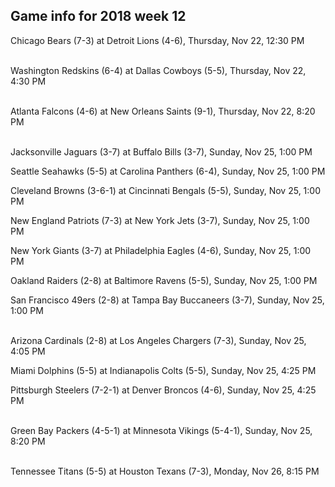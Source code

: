 ## Game info for 2018 week 12
Chicago Bears (7-3) at Detroit Lions (4-6), Thursday, Nov 22, 12:30 PM

<br/>Washington Redskins (6-4) at Dallas Cowboys (5-5), Thursday, Nov 22, 4:30 PM

<br/>Atlanta Falcons (4-6) at New Orleans Saints (9-1), Thursday, Nov 22, 8:20 PM

<br/>Jacksonville Jaguars (3-7) at Buffalo Bills (3-7), Sunday, Nov 25, 1:00 PM

Seattle Seahawks (5-5) at Carolina Panthers (6-4), Sunday, Nov 25, 1:00 PM

Cleveland Browns (3-6-1) at Cincinnati Bengals (5-5), Sunday, Nov 25, 1:00 PM

New England Patriots (7-3) at New York Jets (3-7), Sunday, Nov 25, 1:00 PM

New York Giants (3-7) at Philadelphia Eagles (4-6), Sunday, Nov 25, 1:00 PM

Oakland Raiders (2-8) at Baltimore Ravens (5-5), Sunday, Nov 25, 1:00 PM

San Francisco 49ers (2-8) at Tampa Bay Buccaneers (3-7), Sunday, Nov 25, 1:00 PM

<br/>Arizona Cardinals (2-8) at Los Angeles Chargers (7-3), Sunday, Nov 25, 4:05 PM

Miami Dolphins (5-5) at Indianapolis Colts (5-5), Sunday, Nov 25, 4:25 PM

Pittsburgh Steelers (7-2-1) at Denver Broncos (4-6), Sunday, Nov 25, 4:25 PM

<br/>Green Bay Packers (4-5-1) at Minnesota Vikings (5-4-1), Sunday, Nov 25, 8:20 PM

<br/>Tennessee Titans (5-5) at Houston Texans (7-3), Monday, Nov 26, 8:15 PM

